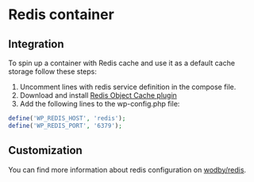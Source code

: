 # Redis container

## Integration

To spin up a container with Redis cache and use it as a default cache storage follow these steps:

1. Uncomment lines with redis service definition in the compose file.
2. Download and install [Redis Object Cache plugin](https://wordpress.org/plugins/redis-cache/)
3. Add the following lines to the wp-config.php file:

```php
define('WP_REDIS_HOST', 'redis');
define('WP_REDIS_PORT', '6379');
```

## Customization

You can find more information about redis configuration on [wodby/redis](https://github.com/wodby/redis).